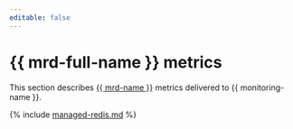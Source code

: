 ```yaml
---
editable: false
---
```


# {{ mrd-full-name }} metrics

This section describes [{{ mrd-name }}](../../managed-redis/) metrics delivered to {{ monitoring-name }}.

{% include [managed-redis.md](../../_includes/monitoring/metrics-ref/managed-redis.md) %}